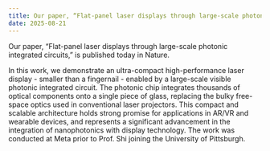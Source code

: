 ```yaml
---
title: Our paper, “Flat-panel laser displays through large-scale photonic integrated circuits,” is published today in Nature. 
date: 2025-08-21
---
```


Our paper, “Flat-panel laser displays through large-scale photonic integrated circuits,” is published today in Nature. 
<!--more-->

In this work, we demonstrate an ultra-compact high-performance laser display - smaller than a fingernail - enabled by a large-scale visible photonic integrated circuit. The photonic chip integrates thousands of optical components onto a single piece of glass, replacing the bulky free-space optics used in conventional laser projectors. This compact and scalable architecture holds strong promise for applications in AR/VR and wearable devices, and represents a significant advancement in the integration of nanophotonics with display technology. The work was conducted at Meta prior to Prof. Shi joining the University of Pittsburgh.
